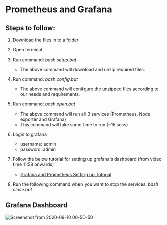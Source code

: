 # Prometheus and Grafana

## Steps to follow:
1. Download the files in to a folder
1. Open terminal
1. Run command: *bash setup.bat*
      * The above command will download and unzip required files.
1. Run command: *bash config.bat*
      * The above command will conifgure the unzipped files according to our needs and requirements.
1. Run command: *bash open.bat* 
      * The abpve command will run all 3 services (Prometheus, Node exporter and Grafana)
      * This command will take some time to run (~15 secs)
1. Login to grafana
      *  username:  admin
      *  password:  admin
       
1. Follow the below tutorial for setting up grafana's dashboard (from video time 11:58 onwards)
      *  [Grafana and Prometheus Setting up Tutorial](https://www.youtube.com/watch?v=4WWW2ZLEg74&t=699s&ab_channel=EddieZaneski)
      
1. Run the following command when you want to stop the services: *bash close.bat*
      
## Grafana Dashboard
![Screenshot from 2020-09-10 00-50-50](https://user-images.githubusercontent.com/60655044/92646461-e9201e80-f2ff-11ea-9c8f-a309132f75b3.png)


       






